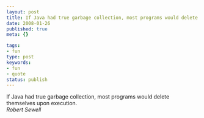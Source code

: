 ```yaml
---
layout: post
title: If Java had true garbage collection, most programs would delete themselves upon execution.
date: 2008-01-26
published: true
meta: {}

tags:
- fun
type: post
keywords:
- fun
- quote
status: publish
---
```

If Java had true garbage collection, most programs would delete themselves upon execution.<br />_Robert Sewell_
